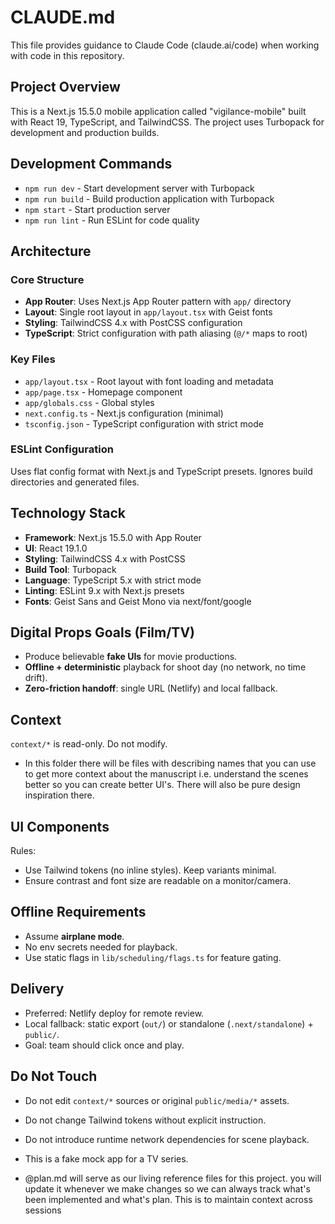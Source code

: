 # CLAUDE.md

This file provides guidance to Claude Code (claude.ai/code) when working with code in this repository.

## Project Overview

This is a Next.js 15.5.0 mobile application called "vigilance-mobile" built with React 19, TypeScript, and TailwindCSS. The project uses Turbopack for development and production builds.

## Development Commands

- `npm run dev` - Start development server with Turbopack
- `npm run build` - Build production application with Turbopack  
- `npm start` - Start production server
- `npm run lint` - Run ESLint for code quality

## Architecture

### Core Structure
- **App Router**: Uses Next.js App Router pattern with `app/` directory
- **Layout**: Single root layout in `app/layout.tsx` with Geist fonts
- **Styling**: TailwindCSS 4.x with PostCSS configuration
- **TypeScript**: Strict configuration with path aliasing (`@/*` maps to root)

### Key Files
- `app/layout.tsx` - Root layout with font loading and metadata
- `app/page.tsx` - Homepage component
- `app/globals.css` - Global styles
- `next.config.ts` - Next.js configuration (minimal)
- `tsconfig.json` - TypeScript configuration with strict mode

### ESLint Configuration
Uses flat config format with Next.js and TypeScript presets. Ignores build directories and generated files.

## Technology Stack

- **Framework**: Next.js 15.5.0 with App Router
- **UI**: React 19.1.0
- **Styling**: TailwindCSS 4.x with PostCSS
- **Build Tool**: Turbopack
- **Language**: TypeScript 5.x with strict mode
- **Linting**: ESLint 9.x with Next.js presets
- **Fonts**: Geist Sans and Geist Mono via next/font/google

## Digital Props Goals (Film/TV)

- Produce believable **fake UIs** for movie productions. 
- **Offline + deterministic** playback for shoot day (no network, no time drift).
- **Zero-friction handoff**: single URL (Netlify) and local fallback.

## Context

`context/*` is read-only. Do not modify. 
- In this folder there will be files with describing names that you can use to get more context about the manuscript i.e. understand the scenes better so you can create better UI's. There will also be pure design inspiration there.


## UI Components
Rules:
- Use Tailwind tokens (no inline styles). Keep variants minimal.
- Ensure contrast and font size are readable on a monitor/camera.

## Offline Requirements

- Assume **airplane mode**.
- No env secrets needed for playback.
- Use static flags in `lib/scheduling/flags.ts` for feature gating.


## Delivery

- Preferred: Netlify deploy for remote review.
- Local fallback: static export (`out/`) or standalone (`.next/standalone`) + `public/`.
- Goal: team should click once and play.

## Do Not Touch

- Do not edit `context/*` sources or original `public/media/*` assets.
- Do not change Tailwind tokens without explicit instruction.
- Do not introduce runtime network dependencies for scene playback.

- This is a fake mock app for a TV series.
- @plan.md will serve as our living reference files for this project. you will update it whenever we make changes so we can always track what's been implemented and what's plan. This is to maintain context across sessions